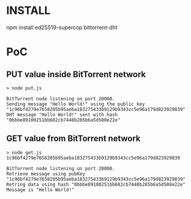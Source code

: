 # INSTALL

npm install ed25519-supercop bittorrent-dht

# PoC

## PUT value inside BitTorrent network

```
> node put.js

BitTorrent node listening on port 20000.
Sending message "Hello World!" using the public key "1c96bf4279e7658205b95aeba183275433b9129b9343cc5e96a179d823929839"
DHT message "Hello World!" sent with hash "0bbbe89100251bb682cb7448b285b6a5d588e22e"
```

## GET value from BitTorrent network

```
> node get.js 1c96bf4279e7658205b95aeba183275433b9129b9343cc5e96a179d823929839

BitTorrent node listening on port 20000.
Retrieve message using pubKey "1c96bf4279e7658205b95aeba183275433b9129b9343cc5e96a179d823929839"
Retring data using hash "0bbbe89100251bb682cb7448b285b6a5d588e22e"
Message is "Hello World!"
```


